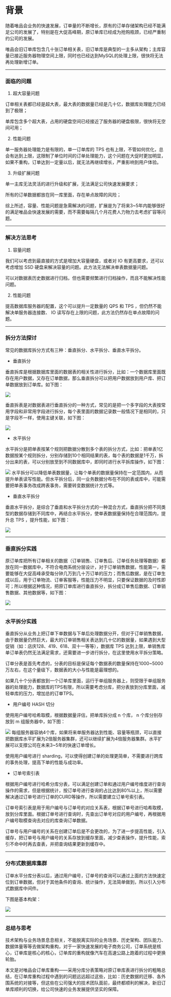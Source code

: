 # 背景
随着唯品会业务的快速发展，订单量的不断增长，原有的订单存储架构已经不能满足公司的发展了，特别是在大促高峰期，原订单库已经成为抢购瓶颈，已经严重制约公司的发展。

唯品会旧订单库包含几十张订单相关表，旧订单库是典型的一主多从架构；主库容量已接近服务器物理空间上限，同时也已经达到MySQL的处理上限，很快将无法再处理新增订单。

---

### 面临的问题

1. 超大容量问题
   
订单相关表都已经是超大表，最大表的数据量已经是几十亿，数据库处理能力已经到了极限； 
      
单库包含多个超大表，占用的硬盘空间已经接近了服务器的硬盘极限，很快将无空间可用；

2. 性能问题

单一服务器处理能力是有限的，单一订单库的 TPS 也有上限，不管如何优化，总会有达到上限，这限制了单位时间的订单处理能力，这个问题在大促时更加明显，如果不重构，订单达到一定量以后，就无法再继续增长，严重影响到用户体验。

3. 升级扩展问题

单一主库无法灵活的进行升级和扩展，无法满足公司快速发展要求；
    
所有的订单数据都放在同一库里面，存在单点故障的风险；

综上所述，容量、性能问题是急需解决的问题，扩展是为了将来3~5年内能够很好的满足唯品会快速发展的需要，而不需要每隔几个月花费人力物力去考虑扩容等问题。

---

### 解决方法思考
1. 容量问题
    
我们可以考虑到最直接的方式是增加大容量硬盘，或者对 IO 有更高要求，还可以考虑增加 SSD 硬盘来解决容量的问题。此方法无法解决单表数据量问题。
    
可以对数据表历史数据进行归档，但也需要频繁进行归档操作，而且不能解决性能问题。

2. 性能问题

提高数据库服务器的配置，这个可以提升一定数量的 QPS 和 TPS ，但仍然不能解决单服务器连接数、 IO 读写存在上限的问题，此方法仍然存在单点故障的问题。

---
### 拆分方法探讨
常见的数据库拆分方式有三种：垂直拆分、水平拆分、垂直水平拆分。

- 垂直拆分

垂直拆库是根据数据库里面的数据表的相关性进行拆分，比如：一个数据库里面既存在用户数据，又存在订单数据，那么垂直拆分可以把用户数据放到用户库、把订单数据放到订单库。如下图：

![](http://read.html5.qq.com/image?src=forum&q=5&r=0&imgflag=7&imageUrl=http://mmbiz.qpic.cn/mmbiz/LaW7jDBKBg1Phqd1YJicxr4tcVbpvIVEsTEgibehM6hjcVIacQ8wv3CwHZumXeVpiaPH9HHuUzZbk5X23AjZyOwyg/0?wx_fmt=png)

垂直拆表是对数据表进行垂直拆分的一种方式，常见的是把一个多字段的大表按常用字段和非常用字段进行拆分，每个表里面的数据记录数一般情况下是相同的，只是字段不一样，使用主键关联，如下图：

![](http://read.html5.qq.com/image?src=forum&q=5&r=0&imgflag=7&imageUrl=http://mmbiz.qpic.cn/mmbiz/LaW7jDBKBg1Phqd1YJicxr4tcVbpvIVEsZrzuhKjotibo0LY2uqGiatayVD0bibIpeDzGiatOuBPof3d6v0ibLMAichlA/0?wx_fmt=png)

- 水平拆分

水平拆分是把单表按某个规则把数据分散到多个表的拆分方式，比如：把单表1亿数据按某个规则拆分，分别存储到10个相同结果的表，每个表的数据是1千万，拆分出来的表，可以分别放至到不同数据库中，即同时进行水平拆库操作，如下图：

![](http://read.html5.qq.com/image?src=forum&q=5&r=0&imgflag=7&imageUrl=http://mmbiz.qpic.cn/mmbiz/LaW7jDBKBg1Phqd1YJicxr4tcVbpvIVEsgbFom33sic6dja5OomDX5Cdt0aia15BSKNrb8ocHqeVbmJbLgIUXlM9g/0?wx_fmt=png)
水平拆分可以降低单表数据量，让每个单表的数据量保持在一定范围内，从而提升单表读写性能。但水平拆分后，同一业务数据分布在不同的表或库中，可能需要把单表事务改成跨表事务，需要转变数据统计方式等。

- 垂直水平拆分

垂直水平拆分，是综合了垂直和水平拆分方式的一种混合方式，垂直拆分把不同类型的数据存储到不同库中，再结合水平拆分，使单表数据量保持在合理范围内，提升总 TPS ，提升性能，如下图：

![](http://read.html5.qq.com/image?src=forum&q=5&r=0&imgflag=7&imageUrl=http://mmbiz.qpic.cn/mmbiz/LaW7jDBKBg1Phqd1YJicxr4tcVbpvIVEsXa2pG290StTniao8E6rMbb9FwxBicVH218WcITREhIOetUDOFAXicYORQ/0?wx_fmt=png)

---
### 垂直拆分实践
原订单库把所有订单相关的数据（订单销售、订单售后、订单任务处理等数据）都放在同一数据库中，不符合电商系统分层设计，对于订单销售数据，性能第一，需要能够在大促高峰承受每分钟几万到几十万订单的压力；而售后数据，是在订单生成以后，用于订单物流、订单客服等，性能压力不明显，只要保证数据的及时性即可；所以根据这种情况，把原订单库进行垂直拆分，拆分成订单售后数据、订单销售数据、其他数据等，如下图：

![](http://read.html5.qq.com/image?src=forum&q=5&r=0&imgflag=7&imageUrl=http://mmbiz.qpic.cn/mmbiz/LaW7jDBKBg1Phqd1YJicxr4tcVbpvIVEs52Th7CUoTlVKTsDHK9BHsVeVWree3tyUv6dTQ28uBxjtF5qZicD0KDw/0?wx_fmt=png)

---
### 水平拆分实践
垂直拆分从业务上把订单下单数据与下单后处理数据分开，但对于订单销售数据，由于数据量仍然巨大，最大的订单销售相关表达到几十亿的数据量，如果遇到大型促销（如：店庆128、419、618、双十一等等），数据库 TPS 达到上限，单销售库单订单表仍然无法满足需求，还需要进一步进行拆分，在这里使用水平拆分策略。

订单分表是首先考虑的，分表的目标是保证每个数据表的数量保持在1000~5000万左右，在这个量级下，数据表的大小与性能是最理想的。

如果几十个分表都放到一个订单库里面，运行于单组服务器上，则受限于单组服务器的处理能力，数据库的TPS有限，所以需要考虑分库，把分表放到分库里面，减轻单库的压力，增加总的订单TPS。

- 用户编号 HASH 切分

使用用户编号哈希取模，根据数据量评估，把单库拆分成 n 个库， n 个库分别存放到 m 组服务器中，如下图：

![](http://read.html5.qq.com/image?src=forum&q=5&r=0&imgflag=7&imageUrl=http://mmbiz.qpic.cn/mmbiz/LaW7jDBKBg1Phqd1YJicxr4tcVbpvIVEsE3B6o9KtvYdUbficG0iaSvlm5QDtes5XhE5yumHSmPiaFBsAibE7J6OoSg/0?wx_fmt=png)
每组服务器容纳4个库，如果将来单服务器达到性能、容量等瓶颈，可以直接把数据库水平扩展为2倍服务器集群，还可以继续扩展为4倍服务器集群。水平扩展可以支撑公司在未来3~5年的快速订单增长。

使用用户编号进行 sharding，可以使得创建订单的处理更简单，不需要进行跨库的事务处理，提高下单的性能与成功率。

- 订单号索引表

根据用户编号进行哈希分库分表，可以满足创建订单和通过用户编号维度进行查询操作的需求，但是根据统计，按订单号进行查询的占比达到80%以上，所以需要解决通过订单号进行订单的CURD等操作，所以需要建立订单号索引表。

订单号索引表是用于用户编号与订单号的对应关系表，根据订单号进行哈希取模，放到分库里面。根据订单号进行查询时，先查出订单号对应的用户编号，再根据用户编号取模查询去对应的库查询订单数据。

订单号与用户编号的关系在创建订单后是不会更改的，为了进一步提高性能，引入缓存，把订单号与用户编号的关系存放到缓存里面，减少查表操作，提升性能，索引不命中时再去查表，并把查询结果更新到缓存中。

---
### 分布式数据库集群

订单水平分库分表以后，通过用户编号，订单号的查询可以通过上面的方法快速定位到订单数据，但对于其他条件的查询、统计操作，无法简单做到，所以引入分布式数据库中间件。

下图是基本构架：

![](http://read.html5.qq.com/image?src=forum&q=5&r=0&imgflag=7&imageUrl=http://mmbiz.qpic.cn/mmbiz/LaW7jDBKBg1Phqd1YJicxr4tcVbpvIVEsDxbu3ibpxnNQQkCHeYNG2yn2OqOibbPcP2RtgwZxjPlrPMujL6UlkjYQ/0?wx_fmt=png)

---
### 总结与思考
技术架构与业务场景息息相关，不能脱离实际的业务场景、历史架构、团队能力、数据体量等等去做架构重构，对于一家快速发展的电子商务公司，订单系统是核心，订单库是核心的核心，订单库的重构就像汽车在高速公路上跑着的过程中更换轮胎。

本文是对唯品会订单库重构——采用分库分表策略对原订单库表进行拆分的粗略总结，在订单库重构过程中遇到的问题远远超过这些，比如：历史数据的迁移、各外围系统的对接等，但这些在公司强大的技术团队面前，最终都顺利的解决，新旧订单库顺利的切换，给公司快速的业务发展提供坚实的保障。